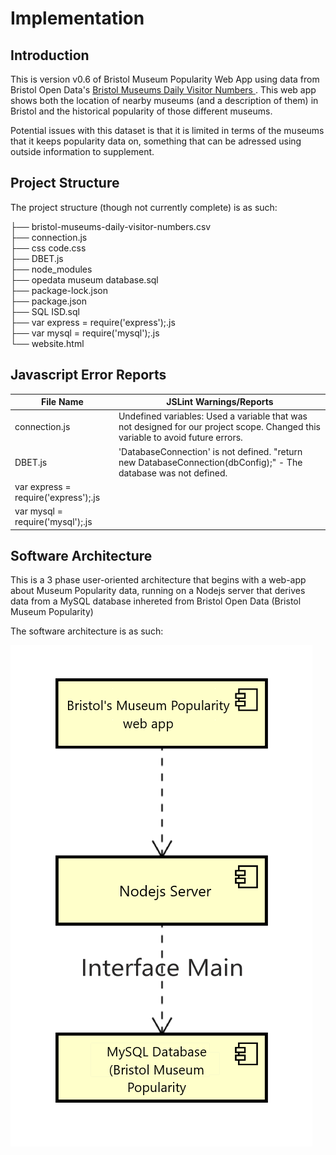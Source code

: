 # Implementation

## Introduction
This is version v0.6 of Bristol Museum Popularity Web App using data from Bristol Open Data's [Bristol Museums Daily Visitor Numbers
](https://opendata.bristol.gov.uk/explore/dataset/bristol-museums-daily-visitor-numbers/information/). This web app shows both the location of nearby museums (and a description of them) in Bristol and the historical popularity of those different museums.

Potential issues with this dataset is that it is limited in terms of the museums that it keeps popularity data on, something that can be adressed using outside information to supplement.

## Project Structure
The project structure (though not currently complete) is as such:

├── bristol-museums-daily-visitor-numbers.csv\
├── connection.js\
├── css code.css\
├── DBET.js\
├── node_modules\
├── opedata museum database.sql\
├── package-lock.json\
├── package.json\
├── SQL ISD.sql\
├── var express = require('express');.js\
├── var mysql = require('mysql');.js\
└── website.html

## Javascript Error Reports

| File Name | JSLint Warnings/Reports |
| --------- | ----------------------- |
|connection.js| Undefined variables: Used a variable that was not designed for our project scope. Changed this variable to avoid future errors.|
|DBET.js|'DatabaseConnection' is not defined. "return new DatabaseConnection(dbConfig);" - The database was not defined.|
|var express = require('express');.js|                        |
|var mysql = require('mysql');.js|                            |



## Software Architecture
This is a 3 phase user-oriented architecture that begins with a web-app about Museum Popularity data, running on a Nodejs server that derives data from a MySQL database inhereted from Bristol Open Data (Bristol Museum Popularity)


The software architecture is as such:

![Insert your component Diagram here](https://github.com/Xerfed/ISD2022-23/blob/de0c830a949044985093fc76062d21264a2162a6/component%20updated.png)
